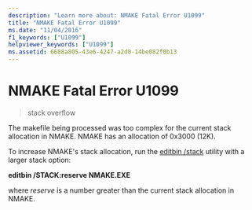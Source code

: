 ```yaml
---
description: "Learn more about: NMAKE Fatal Error U1099"
title: "NMAKE Fatal Error U1099"
ms.date: "11/04/2016"
f1_keywords: ["U1099"]
helpviewer_keywords: ["U1099"]
ms.assetid: 6688a805-43e6-4247-a2d0-14be082f0b13
---
```

# NMAKE Fatal Error U1099

> stack overflow

The makefile being processed was too complex for the current stack allocation in NMAKE. NMAKE has an allocation of 0x3000 (12K).

To increase NMAKE's stack allocation, run the [editbin /stack](../../build/reference/stack.md) utility with a larger stack option:

**editbin /STACK:reserve NMAKE.EXE**

where *reserve* is a number greater than the current stack allocation in NMAKE.
